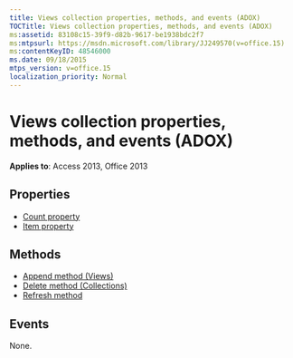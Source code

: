 ```yaml
---
title: Views collection properties, methods, and events (ADOX)
TOCTitle: Views collection properties, methods, and events (ADOX)
ms:assetid: 83108c15-39f9-d82b-9617-be1938bdc2f7
ms:mtpsurl: https://msdn.microsoft.com/library/JJ249570(v=office.15)
ms:contentKeyID: 48546000
ms.date: 09/18/2015
mtps_version: v=office.15
localization_priority: Normal
---
```


# Views collection properties, methods, and events (ADOX)

**Applies to**: Access 2013, Office 2013

## Properties

- [Count property](count-property-ado.md)
- [Item property](item-property-ado.md)

## Methods

- [Append method (Views)](append-method-adox-views.md)
- [Delete method (Collections)](delete-method-adox-collections.md)
- [Refresh method](refresh-method-ado.md)

## Events

None.

